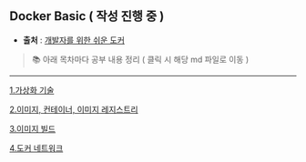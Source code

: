 ## Docker Basic ( 작성 진행 중 )

- **출처** : [개발자를 위한 쉬운 도커](https://www.inflearn.com/course/개발자를-위한-쉬운-도커/dashboard)

> 📚 아래 목차마다 공부 내용 정리 ( 클릭 시 해당 md 파일로 이동 )

--------------
 [1.가상화 기술](virtualization/Readme.md)

 [2.이미지, 컨테이너, 이미지 레지스트리](image-container-registry/Readme.md)

 [3.이미지 빌드](image-build/Readme.md)
 
 [4.도커 네트워크](docker-network/Readme.md)